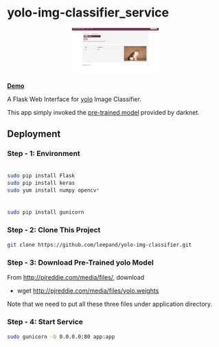 # yolo-img-classifier_service

<p align="center">
<img src="https://github.com/leepand/yolo-img-classifier/blob/master/static/img/screenshot.png" alt="Drawing" style="width:40%;"/>
</p>

[**Demo**](http://knowledge.wanda.cn:5003)

A Flask  Web Interface for [yolo](https://github.com/pjreddie/darknet) Image Classifier.

This app simply invoked the [pre-trained model](http://pjreddie.com/media/files/yolo.weights) provided by darknet. 

## Deployment

### Step - 1: Environment
```bash

sudo pip install Flask
sudo pip install keras
sudo yum install numpy opencv*


sudo pip install gunicorn
```

### Step - 2: Clone This Project

```bash
git clone https://github.com/leepand/yolo-img-classifier.git
```

### Step - 3: Download Pre-Trained yolo Model

From http://pjreddie.com/media/files/, download

- wget http://pjreddie.com/media/files/yolo.weights


Note that we need to put all these three files under application directory.

### Step - 4: Start Service

```bash
sudo gunicorn -b 0.0.0.0:80 app:app
```
